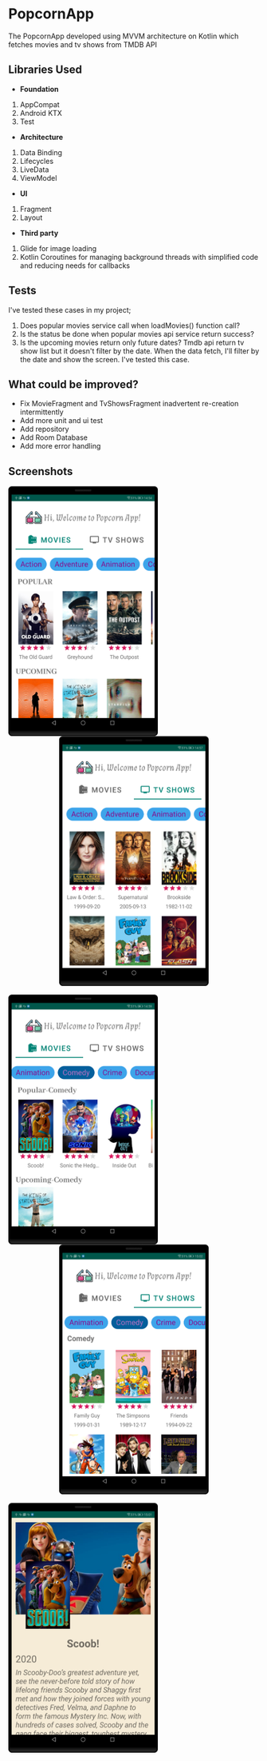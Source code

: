 # PopcornApp
The PopcornApp developed using MVVM architecture on Kotlin which fetches movies and tv shows from TMDB API

## Libraries Used
- **Foundation**
1. AppCompat
2. Android KTX 
3. Test 
- **Architecture** 
1. Data Binding 
2. Lifecycles 
3. LiveData 
4. ViewModel
- **UI**
1. Fragment 
2. Layout 
- **Third party**
1. Glide for image loading
2. Kotlin Coroutines for managing background threads with simplified code and reducing needs for callbacks

## Tests
I've tested these cases in my project;
1. Does popular movies service call when loadMovies() function call? 
2. Is the status be done when popular movies api service return success?
3. Is the upcoming movies return only future dates?
Tmdb api return tv show list but it doesn't filter by the date. When the data fetch, I'll filter by the date and show the screen. I've tested this case.  

## What could be improved?
- Fix MovieFragment and TvShowsFragment inadvertent re-creation intermittently
- Add more unit and ui test
- Add repository
- Add Room Database
- Add more error handling

## Screenshots
<img align="left" src="./art/movies_screen.png" width="300" height="500">
<p align="center">
<img src="./art/tvshows_screen.png" width="300" height="500">
</p>
<img align="left" src="./art/movies_filter_screen.png" width="300" height="500">
<p align="center">
<img src="./art/tvshows_filter_screen.png" width="300" height="500">
</p>
<img align="left" src="./art/movie_detail_page_screen.png" width="300" height="500"/>
